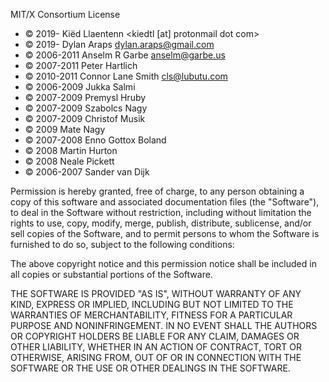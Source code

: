 MIT/X Consortium License

- © 2019-     Kiëd Llaentenn     <kiedtl [at] protonmail dot com>
- © 2019-     Dylan Araps        <dylan.araps@gmail.com>
- © 2006-2011 Anselm R Garbe     <anselm@garbe.us>
- © 2007-2011 Peter Hartlich     <sgkkr at hartlich dot com>
- © 2010-2011 Connor Lane Smith  <cls@lubutu.com>
- © 2006-2009 Jukka Salmi        <jukka at salmi dot ch>
- © 2007-2009 Premysl Hruby      <dfenze at gmail dot com>
- © 2007-2009 Szabolcs Nagy      <nszabolcs at gmail dot com>
- © 2007-2009 Christof Musik     <christof at sendfax dot de>
- © 2009      Mate Nagy          <mnagy at port70 dot net>
- © 2007-2008 Enno Gottox Boland <gottox at s01 dot de>
- © 2008      Martin Hurton      <martin dot hurton at gmail dot com>
- © 2008      Neale Pickett      <neale dot woozle dot org>
- © 2006-2007 Sander van Dijk    <a dot h dot vandijk at gmail dot com>

Permission is hereby granted, free of charge, to any person obtaining a
copy of this software and associated documentation files (the "Software"),
to deal in the Software without restriction, including without limitation
the rights to use, copy, modify, merge, publish, distribute, sublicense,
and/or sell copies of the Software, and to permit persons to whom the
Software is furnished to do so, subject to the following conditions:

The above copyright notice and this permission notice shall be included in
all copies or substantial portions of the Software.

THE SOFTWARE IS PROVIDED "AS IS", WITHOUT WARRANTY OF ANY KIND, EXPRESS OR
IMPLIED, INCLUDING BUT NOT LIMITED TO THE WARRANTIES OF MERCHANTABILITY,
FITNESS FOR A PARTICULAR PURPOSE AND NONINFRINGEMENT.  IN NO EVENT SHALL
THE AUTHORS OR COPYRIGHT HOLDERS BE LIABLE FOR ANY CLAIM, DAMAGES OR OTHER
LIABILITY, WHETHER IN AN ACTION OF CONTRACT, TORT OR OTHERWISE, ARISING
FROM, OUT OF OR IN CONNECTION WITH THE SOFTWARE OR THE USE OR OTHER
DEALINGS IN THE SOFTWARE.

